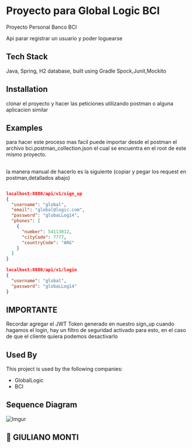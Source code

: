 # Proyecto para Global Logic BCI

Proyecto Personal Banco BCI

Api parar registrar un usuario y poder loguearse

## Tech Stack

Java, Spring, H2 database, built using Gradle
Spock,Junit,Mockito



## Installation

clonar el proyecto y hacer las peticiones utilizando postman o alguna aplicacion similar


    
## Examples


para hacer este proceso mas facil puede importar desde el postman el archivo bci.postman_collection.json el cual se encuentra en el root de este mismo proyecto.


##
##

la manera manual de hacerlo es la siguiente (copiar y pegar los request en postman,detallados abajo) 
```json

localhost:8080/api/v1/sign_up
{
  "username": "global",
  "email": "global@logic.com",
  "password": "globaLLog14",
  "phones": [
    {
      "number": 54113012,
      "cityCode": 7777,
      "countryCode": "ARG"
    }
  ]
}
        
localhost:8080/api/v1/login
{
  "username": "global",
  "password": "globaLLog14"
}
```
## IMPORTANTE
Recordar agregar el JWT Token generado en nuestro sign_up cuando hagamos el login, hay un filtro de seguridad activado para esto, en el caso de que el cliente quiera podemos desactivarlo

## Used By

This project is used by the following companies:

- GlobalLogic
- BCI


## Sequence Diagram
  ![Imgur](https://i.imgur.com/l71kRFo.png)

## 🚀 GIULIANO MONTI
